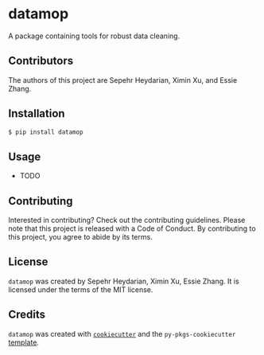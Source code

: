 # datamop

A package containing tools for robust data cleaning.

## Contributors

The authors of this project are Sepehr Heydarian, Ximin Xu, and Essie Zhang.

## Installation

```bash
$ pip install datamop
```

## Usage

- TODO

## Contributing

Interested in contributing? Check out the contributing guidelines. Please note that this project is released with a Code of Conduct. By contributing to this project, you agree to abide by its terms.

## License

`datamop` was created by Sepehr Heydarian, Ximin Xu, Essie Zhang. It is licensed under the terms of the MIT license.

## Credits

`datamop` was created with [`cookiecutter`](https://cookiecutter.readthedocs.io/en/latest/) and the `py-pkgs-cookiecutter` [template](https://github.com/py-pkgs/py-pkgs-cookiecutter).
